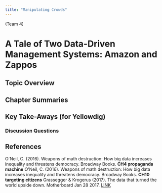 ```yaml
---
title: "Manipulating Crowds"
---
```


(Team 4)


# A Tale of Two Data-Driven Management Systems: Amazon and Zappos 

## Topic Overview


## Chapter Summaries


## Key Take-Aways (for Yellowdig)

### Discussion Questions



## References

O'Neil, C. (2016). Weapons of math destruction: How big data increases inequality and threatens democracy. Broadway Books. **CH4 propaganda machine**
O'Neil, C. (2016). Weapons of math destruction: How big data increases inequality and threatens democracy. Broadway Books. **CH10 targeting citizens**
Grassegger & Krogerus (2017). The data that turned the world upside down. Motherboard Jan 28 2017. [ LINK ](https://publicpolicy.stanford.edu/news/data-turned-world-upside-down)



